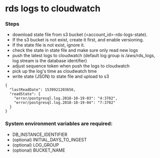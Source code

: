 # rds logs to cloudwatch

### Steps

* download state file from s3 bucket (<account_id>-rds-logs-state).
* If the s3 bucket is not exist, create it first, and enable versioning.
* If the state file is not exist, ignore it.
* check the state in state file and make sure only read new logs
* push the latest logs to cloudwatch (default log group is /aws/rds_logs, log stream is the database identifier)
* adjust sequence token when push the logs to cloudwatch
* pick up the log's time as cloudwatch time
* write state (JSON) to state file and upload to s3

```
{
  "lastReadDate": 1539921203656,
  "readState": {
    "error/postgresql.log.2018-10-19-03": "4:3702",
    "error/postgresql.log.2018-10-19-04": "7:3702"
  }
}
```

### System environment variables are required:

* DB_INSTANCE_IDENTIFIER
* (optional) INITIAL_DAYS_TO_INGEST
* (optional) LOG_GROUP
* (optional) BUCKET_NAME
